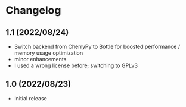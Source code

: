 # Changelog

## 1.1 (2022/08/24)
- Switch backend from CherryPy to Bottle for boosted performance / memory usage optimization
- minor enhancements
- I used a wrong license before; switching to GPLv3

## 1.0 (2022/08/23)
- Initial release